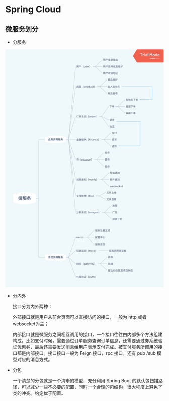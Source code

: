 # Spring Cloud
## 微服务划分

- 分服务

![微服务架构1.0](assets/images/micro-services.png)

- 分内外

  接口分为内外两种：

  外部接口就是用户从前台页面可以直接访问的接口，一般为 http 或者 websocket为主；

  内部接口就是微服务之间相互调用的接口，一个接口往往由内部多个方法组建构成，比如支付时候，需要通过订单服务查询订单信息，还需要通过券系统验证优惠券，最后还需要发送消息给用户表示支付完成。被支付服务所调用的接口都是内部接口。接口接口一般为 Feign 接口，rpc 接口，还有 pub /sub 模型对应的消息方式。

- 分包

  一个清楚的分包就是一个清晰的模型，充分利用 Spring Boot 的默认包扫描路径，可以减少一些不必要的配置，同时一个合理的包结构，很大程度上避免了类的冲突。约定优于配置。

